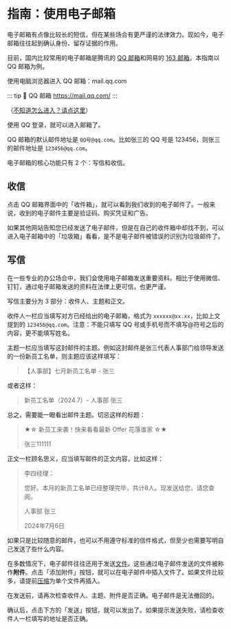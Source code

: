 # 指南：使用电子邮箱

电子邮箱有点像比较长的短信，但在某些场合有更严谨的法律效力。现如今，电子邮箱往往起到确认身份、留存证据的作用。

目前，国内比较常用的电子邮箱是腾讯的 [QQ 邮箱](https://mail.qq.com/)和网易的 [163 邮箱](https://mail.163.com/)。本指南以 QQ 邮箱为例。

使用电脑浏览器进入 QQ 邮箱：mail.qq.com

::: tip :link: QQ 邮箱
https://mail.qq.com/
:::

（[不知道怎么进入？请点这里](/tutorial/visit_web)）

使用 QQ 登录，就可以进入邮箱了。

QQ 邮箱的默认邮件地址是 ```QQ号@qq.com```。比如张三的 QQ 号是 123456，则张三的邮件地址是 ```123456@qq.com```。

电子邮箱的核心功能只有 2 个：写信和收信。

## 收信

点击 QQ 邮箱界面中的「收件箱」，就可以看到我们收到的电子邮件了。一般来说，收到的电子邮件主要是验证码、购买凭证和广告。

如果其他网站告知您已经发送了电子邮件，但是在自己的收件箱中却找不到，可以进入电子邮箱中的「垃圾箱」看看，是不是电子邮件被错误的识别为垃圾邮件了。

## 写信

在一些专业的办公场合中，我们会使用电子邮箱发送重要资料。相比于使用微信、钉钉，通过电子邮箱发送的资料在法律上更可信，也更严谨。

写信主要分为 3 部分：收件人、主题和正文。

收件人一栏应当填写对方已经给出的电子邮箱，格式为 ```xxxxxx@xx.xx```，比如上文提到的 ```123456@qq.com```。注意：不能只填写 QQ 号或手机号而不填写@符号之后的内容，更不能填写姓名。

主题一栏应当填写这封邮件的主题。例如这封邮件是张三代表人事部门给领导发送的一份新员工名单，则主题应该这样填写：

> 【人事部】七月新员工名单 - 张三

或者这样：

> 新员工名单（2024.7）- 人事部 张三

总之，需要能一眼看出邮件主题。切忌这样的标题：

> ★☆ 新员工来袭！快来看看最新 Offer 花落谁家 ☆★
>
> 张三111111

正文一栏顾名思义，应当填写邮件的正文内容，比如这样：

> 李四经理：
>
> 您好。本月的新员工名单已经整理完毕，共计8人。现发送给您，请您查阅。
>
> 人事部 张三
>
> 2024年7月6日

如果只是比较随意的邮件，也可以不用遵守标准的信件格式，但至少也需要写明自己发送了些什么内容。

在多数情况下，电子邮件往往还用于发送[文件](/concept/file)。这些通过电子邮件发送的文件被称作**附件**。点击「添加附件」按钮，就可以在电子邮件中插入文件了。如果文件比较多，请提前[压缩](/tutorial/unzip#压缩)为单个文件再插入。

在发送前，请再次检查收件人、主题、附件是否正确。电子邮件是无法撤回的。

确认后，点击下方的「发送」按钮，就可以发出了。如果提示发送失败，请检查收件人一栏填写的地址是否正确。
